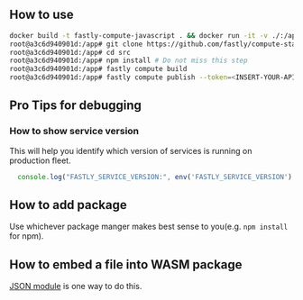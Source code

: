 
## How to use
```bash
docker build -t fastly-compute-javascript . && docker run -it -v ./:/app fastly-compute-javascript /bin/bash
root@a3c6d940901d:/app# git clone https://github.com/fastly/compute-starter-kit-javascript-default.git src
root@a3c6d940901d:/app# cd src
root@a3c6d940901d:/app# npm install # Do not miss this step
root@a3c6d940901d:/app# fastly compute build
root@a3c6d940901d:/app# fastly compute publish --token=<INSERT-YOUR-APIKEY>
```

## Pro Tips for debugging

### How to show service version
This will help you identify which version of services is running on production fleet.
```javascript
  console.log("FASTLY_SERVICE_VERSION:", env('FASTLY_SERVICE_VERSION') || 'local');
```

## How to add package
Use whichever package manger makes best sense to you(e.g. `npm install` for npm).

## How to embed a file into WASM package
[JSON module](https://github.com/tc39/proposal-json-modules) is one way to do this. 